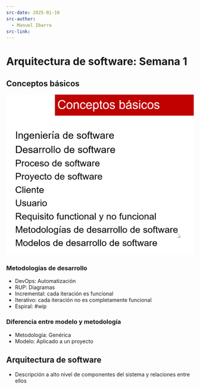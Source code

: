 ```yaml
---
src-date: 2025-01-10
src-author:
  - Manuel Ibarra
src-link:
---
```

# Arquitectura de software: Semana 1

## Conceptos básicos

![](../../utilities/attachments/Pasted%20image%2020250110190331.png)

### Metodologías de desarrollo

- DevOps: Automatización
- RUP: Diagramas
- Incremental: cada iteración es funcional
- Iterativo: cada iteración no es completamente funcional
- Espiral: #wip

### Diferencia entre modelo y metodología

- Metodología: Genérica
- Modelo: Aplicado a un proyecto

## Arquitectura de software

- Descripción a alto nivel de componentes del sistema y relaciones entre ellos

